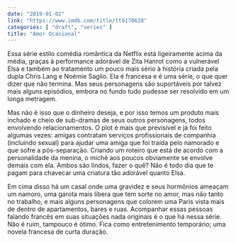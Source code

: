 ```yaml
---
date: "2019-01-02"
link: "https://www.imdb.com/title/tt9170638"
categories: [ "draft", "series" ]
title: "Amor Ocasional"
---
```

Essa série estilo comédia romântica da Netflix está ligeiramente acima da média, graças à performance adorável de Zita Hanrot como a vulnerável Elsa e também ao tratamento um pouco mais sério à história criada pela dupla Chris Lang e Noémie Saglio. Ela é francesa e é uma série, o que quer dizer que não termina. Mas seus personagens são suportáveis por talvez mais alguns episódios, embora no fundo tudo pudesse ser resolvido em um longa metragem.

Mas não é isso que o dinheiro deseja, e por isso temos um produto mais inchado e cheio de sub-dramas de seus outros personagens, todos envolvendo relacionamentos. O plot é mais que previsível e já foi feito algumas vezes: amigas contratam serviços profissionais de companhia (incluindo sexual) para ajudar uma amiga que foi traída pelo namorado e que sofre a pós-separação. Criando um roteiro que está de acordo com a personalidade da menina, o michê aos poucos obviamente se envolve demais com ela. Ambos são lindos, fazer o quê? Não é todo dia que te pagam para chavecar uma criatura tão adorável quanto Elsa.

Em cima disso há um casal onde uma gravidez e seus hormônios ameaçam um namoro, uma garota mais libera que tem sorte no amor, mas não tanto no trabalho, e mais alguns personagens que colorem uma Paris vista mais de dentro de apartamentos, bares e ruas. Acompanhar essas pessoas falando francês em suas situações nada originais é o que há nessa série. Não é ruim, tampouco é ótimo. Fica como entretenimento temporário; uma novela francesa de curta duração.
